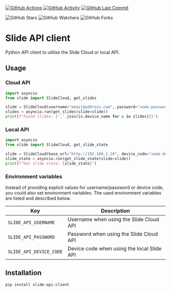 [![GitHub Actions][actions-shield]][actions]
[![GitHub Activity][commits-shield]][commits]
[![GitHub Last Commit][last-commit-shield]][commits]

![GitHub Stars][stars-shield]
![GitHub Watchers][watchers-shield]
![GitHub Forks][forks-shield]

# Slide API client

Python API client to utilise the Slide Cloud or local API.

## Usage


### Cloud API

```python
import asyncio
from slide import SlideCloud, get_slides

slide = SlideCloud(username="email@address.com", password="some-password")
slides = asyncio.run(get_slides(slide=slide))
print(f"Found slides: {','.join([s.device_name for s in slides])}")
```

### Local API

```python
import asyncio
from slide import SlideCloud, get_slide_state

slide = SlideCloud(base_url="http://192.168.1.10", device_code="some-device-code")
slide_state = asyncio.run(get_slide_state(slide=slide))
print(f"Got slide state: {slide_state}")
```

### Environment variables

Instead of providing explicit values for username/password or device code, you could also set environment variables. The used environment variables are listed and described below.

| Key                     | Description                                |
| ----------------------- | ------------------------------------------ |
| `SLIDE_API_USERNAME`    | Username when using the Slide Cloud API    |
| `SLIDE_API_PASSWORD`    | Password when using the Slide Cloud API    |
| `SLIDE_API_DEVICE_CODE` | Device code when using the local Slide API |

## Installation

```bash
pip install slide-api-client
```

[commits-shield]: https://img.shields.io/github/commit-activity/y/bartcode/slide-api-client.svg
[commits]: https://github.com/bartcode/slide-api-client/commits/main
[last-commit-shield]: https://img.shields.io/github/last-commit/bartcode/slide-api-client.svg
[stars-shield]: https://img.shields.io/github/stars/bartcode/slide-api-client.svg?style=social&label=Stars
[forks-shield]: https://img.shields.io/github/forks/bartcode/slide-api-client.svg?style=social&label=Forks
[watchers-shield]: https://img.shields.io/github/watchers/bartcode/slide-api-client.svg?style=social&label=Watchers
[actions-shield]: https://img.shields.io/github/actions/workflow/status/bartcode/slide-api-client/publish.yml
[actions]: https://github.com/bartcode/slide-api-client/actions
